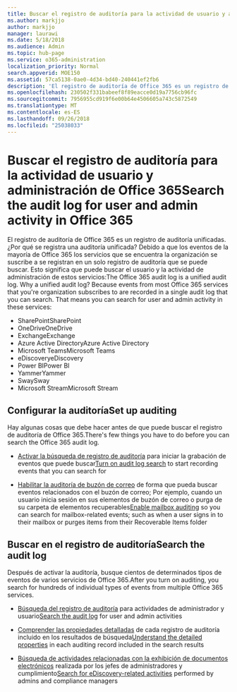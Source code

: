 ```yaml
---
title: Buscar el registro de auditoría para la actividad de usuario y administración de Office 365
ms.author: markjjo
author: markjjo
manager: laurawi
ms.date: 5/18/2018
ms.audience: Admin
ms.topic: hub-page
ms.service: o365-administration
localization_priority: Normal
search.appverid: MOE150
ms.assetid: 57ca5138-0ae0-4d34-bd40-240441ef2fb6
description: 'El registro de auditoría de Office 365 es un registro de auditoría unificadas. ¿Por qué se registra una auditoría unificada? Debido a que los eventos de la mayoría de Office 365 los servicios que se encuentra la organización se suscribe a se registran en un solo registro de auditoría que se puede buscar. Esto significa que puede buscar el usuario y la actividad de administración de estos servicios:'
ms.openlocfilehash: 230502f331babeef8f89eacce0d19a7756cb96fc
ms.sourcegitcommit: 7956955cd919f6e00b64e4506605a743c5872549
ms.translationtype: MT
ms.contentlocale: es-ES
ms.lasthandoff: 09/26/2018
ms.locfileid: "25038033"
---
```

# <a name="search-the-audit-log-for-user-and-admin-activity-in-office-365"></a><span data-ttu-id="7dadd-106">Buscar el registro de auditoría para la actividad de usuario y administración de Office 365</span><span class="sxs-lookup"><span data-stu-id="7dadd-106">Search the audit log for user and admin activity in Office 365</span></span>

<span data-ttu-id="7dadd-p102">El registro de auditoría de Office 365 es un registro de auditoría unificadas. ¿Por qué se registra una auditoría unificada? Debido a que los eventos de la mayoría de Office 365 los servicios que se encuentra la organización se suscribe a se registran en un solo registro de auditoría que se puede buscar. Esto significa que puede buscar el usuario y la actividad de administración de estos servicios:</span><span class="sxs-lookup"><span data-stu-id="7dadd-p102">The Office 365 audit log is a unified audit log. Why a unified audit log? Because events from most Office 365 services that you're organization subscribes to are recorded in a single audit log that you can search. That means you can search for user and admin activity in these services:</span></span> 
  
- <span data-ttu-id="7dadd-111">SharePoint</span><span class="sxs-lookup"><span data-stu-id="7dadd-111">SharePoint</span></span>
- <span data-ttu-id="7dadd-112">OneDrive</span><span class="sxs-lookup"><span data-stu-id="7dadd-112">OneDrive</span></span>
- <span data-ttu-id="7dadd-113">Exchange</span><span class="sxs-lookup"><span data-stu-id="7dadd-113">Exchange</span></span>
- <span data-ttu-id="7dadd-114">Azure Active Directory</span><span class="sxs-lookup"><span data-stu-id="7dadd-114">Azure Active Directory</span></span>
- <span data-ttu-id="7dadd-115">Microsoft Teams</span><span class="sxs-lookup"><span data-stu-id="7dadd-115">Microsoft Teams</span></span>
- <span data-ttu-id="7dadd-116">eDiscovery</span><span class="sxs-lookup"><span data-stu-id="7dadd-116">eDiscovery</span></span>
- <span data-ttu-id="7dadd-117">Power BI</span><span class="sxs-lookup"><span data-stu-id="7dadd-117">Power BI</span></span>
- <span data-ttu-id="7dadd-118">Yammer</span><span class="sxs-lookup"><span data-stu-id="7dadd-118">Yammer</span></span>
- <span data-ttu-id="7dadd-119">Sway</span><span class="sxs-lookup"><span data-stu-id="7dadd-119">Sway</span></span>
- <span data-ttu-id="7dadd-120">Microsoft Stream</span><span class="sxs-lookup"><span data-stu-id="7dadd-120">Microsoft Stream</span></span>
   
 ## <a name="set-up-auditing"></a><span data-ttu-id="7dadd-121">Configurar la auditoría</span><span class="sxs-lookup"><span data-stu-id="7dadd-121">Set up auditing</span></span>
  
<span data-ttu-id="7dadd-122">Hay algunas cosas que debe hacer antes de que puede buscar el registro de auditoría de Office 365.</span><span class="sxs-lookup"><span data-stu-id="7dadd-122">There's few things you have to do before you can search the Office 365 audit log.</span></span>
  
- <span data-ttu-id="7dadd-123">[Activar la búsqueda de registro de auditoría](turn-audit-log-search-on-or-off.md) para iniciar la grabación de eventos que puede buscar</span><span class="sxs-lookup"><span data-stu-id="7dadd-123">[Turn on audit log search](turn-audit-log-search-on-or-off.md) to start recording events that you can search for</span></span> 
    
- <span data-ttu-id="7dadd-124">[Habilitar la auditoría de buzón de correo](enable-mailbox-auditing.md) de forma que pueda buscar eventos relacionados con el buzón de correo; Por ejemplo, cuando un usuario inicia sesión en sus elementos de buzón de correo o purga de su carpeta de elementos recuperables</span><span class="sxs-lookup"><span data-stu-id="7dadd-124">[Enable mailbox auditing](enable-mailbox-auditing.md) so you can search for mailbox-related events; such as when a user signs in to their mailbox or purges items from their Recoverable Items folder</span></span> 
    
 ## <a name="search-the-audit-log"></a><span data-ttu-id="7dadd-125">Buscar en el registro de auditoría</span><span class="sxs-lookup"><span data-stu-id="7dadd-125">Search the audit log</span></span>
  
<span data-ttu-id="7dadd-126">Después de activar la auditoría, busque cientos de determinados tipos de eventos de varios servicios de Office 365.</span><span class="sxs-lookup"><span data-stu-id="7dadd-126">After you turn on auditing, you search for hundreds of individual types of events from multiple Office 365 services.</span></span>
  
- <span data-ttu-id="7dadd-127">[Búsqueda del registro de auditoría](search-the-audit-log-in-security-and-compliance.md) para actividades de administrador y usuario</span><span class="sxs-lookup"><span data-stu-id="7dadd-127">[Search the audit log](search-the-audit-log-in-security-and-compliance.md) for user and admin activities</span></span> 
    
- <span data-ttu-id="7dadd-128">[Comprender las propiedades detalladas](detailed-properties-in-the-office-365-audit-log.md) de cada registro de auditoría incluido en los resultados de búsqueda</span><span class="sxs-lookup"><span data-stu-id="7dadd-128">[Understand the detailed properties](detailed-properties-in-the-office-365-audit-log.md) in each auditing record included in the search results</span></span> 
    
- <span data-ttu-id="7dadd-129">[Búsqueda de actividades relacionadas con la exhibición de documentos electrónicos](search-for-ediscovery-activities-in-the-audit-log.md) realizada por los jefes de administradores y cumplimiento</span><span class="sxs-lookup"><span data-stu-id="7dadd-129">[Search for eDiscovery-related activities](search-for-ediscovery-activities-in-the-audit-log.md) performed by admins and compliance managers</span></span> 
